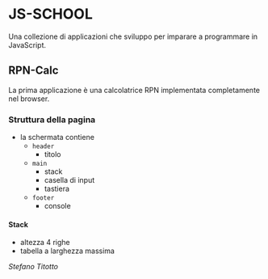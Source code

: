 # JS-SCHOOL

Una collezione di applicazioni che sviluppo per imparare a programmare in JavaScript.

## RPN-Calc
La prima applicazione è una calcolatrice RPN implementata completamente nel browser.

### Struttura della pagina
- la schermata contiene 
    - `header`
        - titolo
    - `main`
        - stack
        - casella di input
        - tastiera
    - `footer`
        - console
        
#### Stack
- altezza 4 righe
- tabella a larghezza massima

*Stefano Titotto*